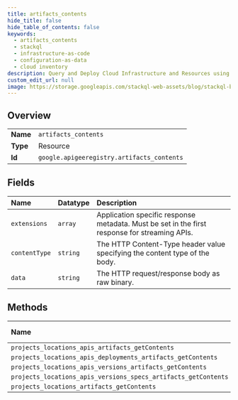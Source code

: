 ```yaml
---
title: artifacts_contents
hide_title: false
hide_table_of_contents: false
keywords:
  - artifacts_contents
  - stackql
  - infrastructure-as-code
  - configuration-as-data
  - cloud inventory
description: Query and Deploy Cloud Infrastructure and Resources using SQL
custom_edit_url: null
image: https://storage.googleapis.com/stackql-web-assets/blog/stackql-blog-post-featured-image.png
---
```

  
    

## Overview
<table><tbody>
<tr><td><b>Name</b></td><td><code>artifacts_contents</code></td></tr>
<tr><td><b>Type</b></td><td>Resource</td></tr>
<tr><td><b>Id</b></td><td><code>google.apigeeregistry.artifacts_contents</code></td></tr>
</tbody></table>

## Fields
| Name | Datatype | Description |
|:-----|:---------|:------------|
| `extensions` | `array` | Application specific response metadata. Must be set in the first response for streaming APIs. |
| `contentType` | `string` | The HTTP Content-Type header value specifying the content type of the body. |
| `data` | `string` | The HTTP request/response body as raw binary. |
## Methods
| Name | Accessible by | Required Params |
|:-----|:--------------|:----------------|
| `projects_locations_apis_artifacts_getContents` | `SELECT` | `name` |
| `projects_locations_apis_deployments_artifacts_getContents` | `SELECT` | `name` |
| `projects_locations_apis_versions_artifacts_getContents` | `SELECT` | `name` |
| `projects_locations_apis_versions_specs_artifacts_getContents` | `SELECT` | `name` |
| `projects_locations_artifacts_getContents` | `SELECT` | `name` |
